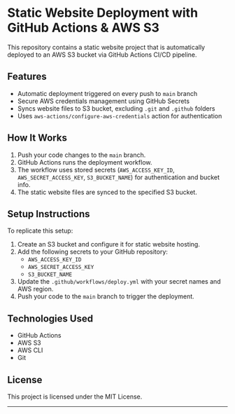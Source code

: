 # Static Website Deployment with GitHub Actions & AWS S3

This repository contains a static website project that is automatically deployed to an AWS S3 bucket via GitHub Actions CI/CD pipeline.

## Features

- Automatic deployment triggered on every push to `main` branch  
- Secure AWS credentials management using GitHub Secrets  
- Syncs website files to S3 bucket, excluding `.git` and `.github` folders  
- Uses `aws-actions/configure-aws-credentials` action for authentication  

## How It Works

1. Push your code changes to the `main` branch.  
2. GitHub Actions runs the deployment workflow.  
3. The workflow uses stored secrets (`AWS_ACCESS_KEY_ID`, `AWS_SECRET_ACCESS_KEY`, `S3_BUCKET_NAME`) for authentication and bucket info.  
4. The static website files are synced to the specified S3 bucket.

## Setup Instructions

To replicate this setup:

1. Create an S3 bucket and configure it for static website hosting.  
2. Add the following secrets to your GitHub repository:  
   - `AWS_ACCESS_KEY_ID`  
   - `AWS_SECRET_ACCESS_KEY`  
   - `S3_BUCKET_NAME`  
3. Update the `.github/workflows/deploy.yml` with your secret names and AWS region.  
4. Push your code to the `main` branch to trigger the deployment.

## Technologies Used

- GitHub Actions  
- AWS S3  
- AWS CLI  
- Git

## License

This project is licensed under the MIT License.

---
